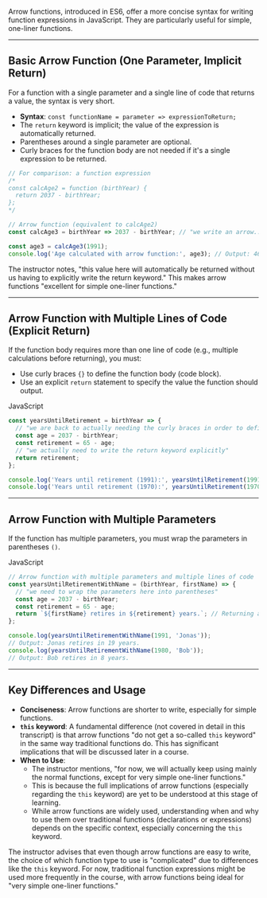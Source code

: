 Arrow functions, introduced in ES6, offer a more concise syntax for writing function expressions in JavaScript. They are particularly useful for simple, one-liner functions.

---

## Basic Arrow Function (One Parameter, Implicit Return)

For a function with a single parameter and a single line of code that returns a value, the syntax is very short.

- **Syntax**: `const functionName = parameter => expressionToReturn;`
- The `return` keyword is implicit; the value of the expression is automatically returned.
- Parentheses around a single parameter are optional.
- Curly braces for the function body are not needed if it's a single expression to be returned.



```JavaScript
// For comparison: a function expression
/*
const calcAge2 = function (birthYear) {
  return 2037 - birthYear;
};
*/

// Arrow function (equivalent to calcAge2)
const calcAge3 = birthYear => 2037 - birthYear; // "we write an arrow... and then we simply write what we want to return"

const age3 = calcAge3(1991);
console.log('Age calculated with arrow function:', age3); // Output: 46
```

The instructor notes, "this value here will automatically be returned without us having to explicitly write the return keyword." This makes arrow functions "excellent for simple one-liner functions."

---

## Arrow Function with Multiple Lines of Code (Explicit Return)

If the function body requires more than one line of code (e.g., multiple calculations before returning), you must:

- Use curly braces `{}` to define the function body (code block).
- Use an explicit `return` statement to specify the value the function should output.

JavaScript

```JavaScript
const yearsUntilRetirement = birthYear => {
  // "we are back to actually needing the curly braces in order to define a code block"
  const age = 2037 - birthYear;
  const retirement = 65 - age;
  // "we actually need to write the return keyword explicitly"
  return retirement;
};

console.log('Years until retirement (1991):', yearsUntilRetirement(1991)); // Output: 19
console.log('Years until retirement (1970):', yearsUntilRetirement(1970)); // Output: -2 (already past retirement)
```

---

## Arrow Function with Multiple Parameters

If the function has multiple parameters, you must wrap the parameters in parentheses `()`.

JavaScript

```JavaScript
// Arrow function with multiple parameters and multiple lines of code
const yearsUntilRetirementWithName = (birthYear, firstName) => {
  // "we need to wrap the parameters here into parentheses"
  const age = 2037 - birthYear;
  const retirement = 65 - age;
  return `${firstName} retires in ${retirement} years.`; // Returning a template string
};

console.log(yearsUntilRetirementWithName(1991, 'Jonas'));
// Output: Jonas retires in 19 years.
console.log(yearsUntilRetirementWithName(1980, 'Bob'));
// Output: Bob retires in 8 years.
```

---

## Key Differences and Usage

- **Conciseness**: Arrow functions are shorter to write, especially for simple functions.
- **`this` keyword**: A fundamental difference (not covered in detail in this transcript) is that arrow functions "do not get a so-called `this` keyword" in the same way traditional functions do. This has significant implications that will be discussed later in a course.
- **When to Use**:
    - The instructor mentions, "for now, we will actually keep using mainly the normal functions, except for very simple one-liner functions."
    - This is because the full implications of arrow functions (especially regarding the `this` keyword) are yet to be understood at this stage of learning.
    - While arrow functions are widely used, understanding when and why to use them over traditional functions (declarations or expressions) depends on the specific context, especially concerning the `this` keyword.

The instructor advises that even though arrow functions are easy to write, the choice of which function type to use is "complicated" due to differences like the `this` keyword. For now, traditional function expressions might be used more frequently in the course, with arrow functions being ideal for "very simple one-liner functions."